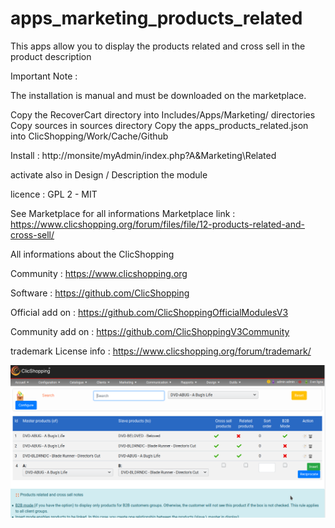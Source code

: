# apps_marketing_products_related


This apps allow you to display the products related and cross sell in the product description

Important Note :

 
The installation is manual and must be downloaded on the marketplace.

Copy the RecoverCart directory into  Includes/Apps/Marketing/ directories
Copy sources in sources directory
Copy the apps_products_related.json into ClicShopping/Work/Cache/Github


Install :
http://monsite/myAdmin/index.php?A&Marketing\Related

activate also in Design / Description the module

licence  : GPL 2 - MIT

See Marketplace for all informations
Marketplace link : https://www.clicshopping.org/forum/files/file/12-products-related-and-cross-sell/

All informations about the ClicShopping

Community : https://www.clicshopping.org

Software : https://github.com/ClicShopping

Official add on : https://github.com/ClicShoppingOfficialModulesV3

Community add on : https://github.com/ClicShoppingV3Community

trademark License info : https://www.clicshopping.org/forum/trademark/

![related](https://github.com/ClicShoppingOfficialModulesV3/apps_marketing_products_related/blob/master/ModuleInfosJson/related.png)